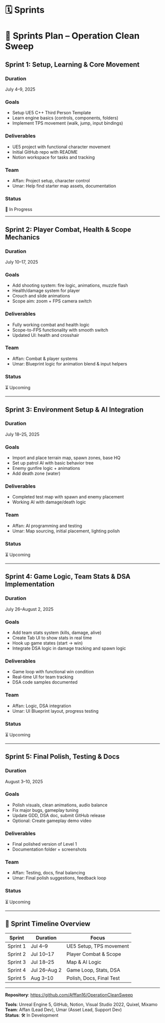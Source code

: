 # 🗓️ Sprints

# 📅 Sprints Plan – Operation Clean Sweep

## Sprint 1: Setup, Learning & Core Movement

### Duration

July 4–9, 2025

### Goals

- Setup UE5 C++ Third Person Template
- Learn engine basics (controls, components, folders)
- Implement TPS movement (walk, jump, input bindings)

### Deliverables

- UE5 project with functional character movement
- Initial GitHub repo with README
- Notion workspace for tasks and tracking

### Team

- Affan: Project setup, character control
- Umar: Help find starter map assets, documentation

### Status

🚧 In Progress

---

## Sprint 2: Player Combat, Health & Scope Mechanics

### Duration

July 10–17, 2025

### Goals

- Add shooting system: fire logic, animations, muzzle flash
- Health/damage system for player
- Crouch and slide animations
- Scope aim: zoom + FPS camera switch

### Deliverables

- Fully working combat and health logic
- Scope-to-FPS functionality with smooth switch
- Updated UI: health and crosshair

### Team

- Affan: Combat & player systems
- Umar: Blueprint logic for animation blend & input helpers

### Status

⏳ Upcoming

---

## Sprint 3: Environment Setup & AI Integration

### Duration

July 18–25, 2025

### Goals

- Import and place terrain map, spawn zones, base HQ
- Set up patrol AI with basic behavior tree
- Enemy gunfire logic + animations
- Add death zone (water)

### Deliverables

- Completed test map with spawn and enemy placement
- Working AI with damage/death logic

### Team

- Affan: AI programming and testing
- Umar: Map sourcing, initial placement, lighting polish

### Status

⏳ Upcoming

---

## Sprint 4: Game Logic, Team Stats & DSA Implementation

### Duration

July 26–August 2, 2025

### Goals

- Add team stats system (kills, damage, alive)
- Create Tab UI to show stats in real time
- Hook up game states (start → win)
- Integrate DSA logic in damage tracking and spawn logic

### Deliverables

- Game loop with functional win condition
- Real-time UI for team tracking
- DSA code samples documented

### Team

- Affan: Logic, DSA integration
- Umar: UI Blueprint layout, progress testing

### Status

⏳ Upcoming

---

## Sprint 5: Final Polish, Testing & Docs

### Duration

August 3–10, 2025

### Goals

- Polish visuals, clean animations, audio balance
- Fix major bugs, gameplay tuning
- Update GDD, DSA doc, submit GitHub release
- Optional: Create gameplay demo video

### Deliverables

- Final polished version of Level 1
- Documentation folder + screenshots

### Team

- Affan: Testing, docs, final balancing
- Umar: Final polish suggestions, feedback loop

### Status

⏳ Upcoming

---

## 📆 Sprint Timeline Overview

| Sprint | Duration | Focus |
| --- | --- | --- |
| Sprint 1 | Jul 4–9 | UE5 Setup, TPS movement |
| Sprint 2 | Jul 10–17 | Player Combat & Scope |
| Sprint 3 | Jul 18–25 | Map & AI Logic |
| Sprint 4 | Jul 26–Aug 2 | Game Loop, Stats, DSA |
| Sprint 5 | Aug 3–10 | Polish, Docs, Final Test |

---

**Repository**: https://github.com/Afffan16/OperationCleanSweep

**Tools**: Unreal Engine 5, GitHub, Notion, Visual Studio 2022, Quixel, Mixamo\
**Team**: Affan (Lead Dev), Umar (Asset Lead, Support Dev)\
**Status**: 🛠️ In Development
